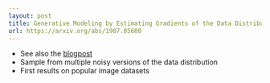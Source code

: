 ```yaml
---
layout: post
title: Generative Modeling by Estimating Gradients of the Data Distribution
url: https://arxiv.org/abs/1907.05600
---
```


 * See also the [blogpost](http://yang-song.github.io/blog/2021/score/)
 * Sample from multiple noisy versions of the data distribution
 * First results on popular image datasets
